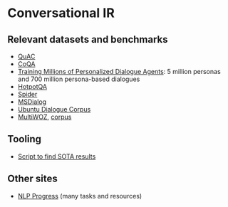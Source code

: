 # Conversational IR

## Relevant datasets and benchmarks

- [QuAC](http://quac.ai/)
- [CoQA](https://stanfordnlp.github.io/coqa/)
- [ Training Millions of Personalized Dialogue Agents](https://arxiv.org/abs/1809.01984): 5 million personas and 700 million persona-based dialogues
- [HotpotQA](https://hotpotqa.github.io/)
- [Spider](https://yale-lily.github.io/spider)
- [MSDialog](https://ciir.cs.umass.edu/downloads/msdialog/)
- [Ubuntu Dialogue Corpus](https://arxiv.org/abs/1506.08909)
- [MultiWOZ](https://arxiv.org/abs/1810.00278), [corpus](http://dialogue.mi.eng.cam.ac.uk/index.php/corpus/)

## Tooling
- [Script to find SOTA results](https://huyenchip.com/2018/10/04/sotawhat.html)

## Other sites
- [NLP Progress](http://nlpprogress.com/) (many tasks and resources)
